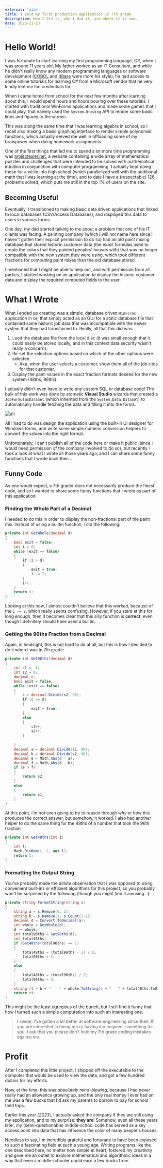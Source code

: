 ```yaml
---
external: false
title: I sold my first production application in 7th grade.
description: How I did it, why I did it, and where it is now.
date: 2023-11-13
---
```


# Hello World!

I was fortunate to start learning my first programming language, C#, when I was around 11 years old. My father worked as an IT Consultant, and while he didn't really know any modern programming languages or software development ([COBOL](https://en.wikipedia.org/wiki/COBOL) and [dBase](https://en.wikipedia.org/wiki/DBase) were more his style), he had access to some online tutorials for learning C# from a Microsoft vendor that he very kindly lent me the credentials for.   

When I came home from school for the next few months after learning about this, I would spend hours and hours pouring over these tutorials. I started with traditional WinForms applications and made some games that I could play, that naively used the `System.Drawing` API to render some basic lines and figures to the screen.

This was along the same time that I was learning algebra in school, so I recall also making a basic graphing interface to render simple polynomial functions, which actually served me well in offloading some of my brainpower when doing homework assignments.


One of the first things that led me to spend a lot more time programming was [projecteuler.net](https://projecteuler.net/), a website containing a wide array of mathematical puzzles and challenges that were intended to be solved with mathematical intuition in conjunction with computer programming. I actually kept doing these for a while into high school (which parallelized well with the additional math that I was learning at the time), and to date I have a (respectable) 126 problems solved, which puts me still in the top 1% of users on the site.

## Becoming Useful

Eventually, I transitioned to making basic data driven applications that linked to local databases (CSV/Access Databases), and displayed this data to users in various forms. 

One day, my dad started talking to me about a problem that one of his IT clients was facing. A painting company (which I will not name here since I haven't gotten their explicit permission to do so) had an old paint mixing database that stored historic customer data (the exact formulas used to create the colors that they painted peoples' houses with) that was no longer compatible with the new system they were using, which took different fractions for computing paint mixes than the old database stored.

I mentioned that I might be able to help out, and with permission from all parties, I started working on an application to display the historic customer data and display the required computed fields to the user.


# What I Wrote

What I ended up creating was a simple, database driven `WinForms` application in `C#`, that simply acted as an GUI for a static database file that contained some historic job data that was incompatible with the newer system that they had transitioned to. Really, all that this did was:

1. Load the database file from the local disc (it was small enough that it could easily be stored locally, and in this context data security wasn't really a concern).
2. Re-set the selection options based on which of the other options were selected.
    - Aka, when the user selects a customer, show them all of the job sites for that customer.
3. Display the paint values in the exact fraction formats desired for the new system (48ths, 96ths).

I actually didn't even have to write _any_ custom SQL or database code! The bulk of this work was done by atomatic __Visual Studio__ wizards that created a `JobFormulasDataSet` (which inherited from the `System.Data.DataSet`) to automatically handle fetching the data and filling it into the forms. 

![alt](https://learn.microsoft.com/en-us/visualstudio/ide/media/vs-2022/csharp-winform-hello-world-project-toolbox.png?view=vs-2022)

All I had to do was design the application using the built-in UI designer for Windows forms, and write some simple numeric conversion helpers to convert the values into the right format.

Unfortunately, I can't publish all of the code here or make it public (since I would need permission of the company involved to do so), but recently I took a look at what I wrote all those years ago, and I can share some funny functions that I wrote back then...

## Funny Code

As one would expect, a 7th grader does not necessarily produce the finest code, and so I wanted to share some funny functions that I wrote as part of this application.

### Finding the Whole Part of a Decimal

I needed to do this in order to display the non-fractional part of the paint mix. Instead of using a builtin function, I did the following:

```csharp
private int GetWhole(decimal d)
{
    bool exit = false;
    int i = 0;
    while (exit == false)
    {
        if (i > d)
        {
            exit = true;
            i -= 2;
        }
        i++;
    }
    return i;
}
```

Looking at this now, I almost couldn't believe that this _worked_, because of the `i -= 2`, which really seems confusing. However, if you stare at this for long enough, then it becomes clear that this silly function is __correct__, even though I definitely should have used a builtin.

### Getting the 96ths Fraction from a Decimal

Again, in hindsight, this is not hard to do at all, but this is how I decided to do it when I was in 7th grade:

```csharp
private int Get96ths(decimal d)
{
    int s1 = -1;
    int s2 = 0;
    decimal c;
    bool exit = false;
    while (exit == false)
    {
        c = decimal.Divide(s2, 96);
        if (c >= d)
        {
            exit = true;
        }
        else
        {
            s1++;
            s2++;
        }
        
    }
    decimal a = decimal.Divide(s1, 96);
    decimal b = decimal.Divide(s2, 96);
    decimal e = Math.Abs(d - a);
    decimal f = Math.Abs(d - b);
    if (e > f)
    {
        return s2;
    }
    else
    {
        return s1;
    }
}
```

At this point, I'm not even going to try to reason through _why_ or _how_ this produces the correct answer, but somehow, it worked. I also had another helper to do the same thing for the 48ths of a number that took the 96th fraction:

```csharp
private int Get48ths(int i)
{
    int l;
    Math.DivRem(i, 2, out l);
    return l;
}
```

### Formatting the Output String

You've probably made the astute observation that I was opposed to using convenient built-ins or efficient algorithms for this project, so you probably won't be surprised by the following (though you might find it amusing...):

```csharp
private string FormatString(string s)
{
    string a = s.Remove(0, 2);
    string b = s.Remove(1, s.Count()-1);
    decimal d = Convert.ToDecimal(a);
    int whole = GetWhole(d);
    d -= whole;
    int total96ths = Get96ths(d);
    int total48ths;
    if (Get48ths(total96ths) == 1)
    {
        total48ths = (total96ths - 1) / 2;
        total96ths = 1;
    }
    else
    {
        total48ths = (total96ths) / 2;
        total96ths = 0;
    }
    string rt = b + "    " + whole.ToString() + "   " + total48ths.ToString() + "/48    " + total96ths.ToString() + "/96   oz";
    return rt; 
}
```

This might be the least egregious of the bunch, but I still find it funny that how I turned such a simple computation into such an interesting one.

> I swear, I've gotten a _lot_ better at software engineering since then. If you are interested in hiring me or having me engineer something for you, I ask that you please don't hold my 7th grade coding mistakes against me.

# Profit

After I completed this little project, I shipped off the executable to the computer that would be used to view the data, and got a few hundred dollars for my efforts.

Now, at the time, this was _absolutely mind-blowing_, because I had never really had an allowance growing up, and the only real money I ever had on me was a few bucks that I'd ask my parents to borrow to pay for school field trips.

Earlier this year (_2023_), I actually asked the company if they are still using my application, and to my surprise: __they are__! Somehow, even all these years later, my (semi-questionable) middle-school code has served as a key access point into data that has influence the color of many people's houses.

Needless to say, I'm incredibly grateful and fortunate to have been exposed to such a fascinating field at such a young age. Writing programs like the one described here, no matter how simple at heart, fostered my creativity and gave me an outlet to explore mathematical and algorithmic ideas in a way that even a middle schooler could earn a few bucks from. 